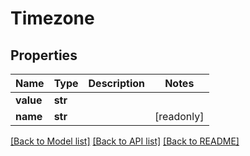 # Timezone


## Properties

Name | Type | Description | Notes
------------ | ------------- | ------------- | -------------
**value** | **str** |  | 
**name** | **str** |  | [readonly] 

[[Back to Model list]](../#documentation-for-models) [[Back to API list]](../#documentation-for-api-endpoints) [[Back to README]](../)


